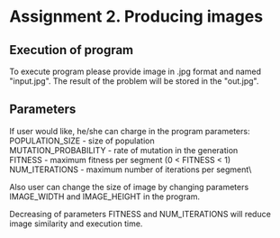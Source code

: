# Assignment 2.  Producing images
## Execution of program

To execute program please provide image in .jpg format and named "input.jpg". The result of the problem will be stored in the "out.jpg". 

## Parameters
If user would like, he/she can charge in the program parameters:\
    POPULATION_SIZE - size of population\
    MUTATION_PROBABILITY - rate of mutation in the generation\
    FITNESS - maximum fitness per segment (0 < FITNESS < 1)\
    NUM_ITERATIONS - maximum number of iterations per segment\
    
Also user can change the size of image by changing parameters IMAGE_WIDTH and IMAGE_HEIGHT in the program.

Decreasing of parameters FITNESS and NUM_ITERATIONS will reduce image similarity and execution time. 
